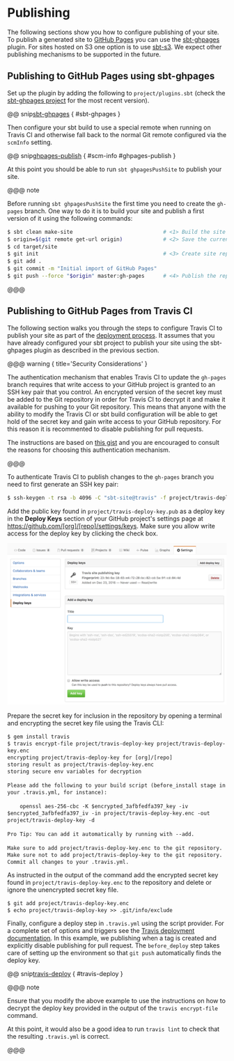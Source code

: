 # Publishing

The following sections show you how to configure publishing of your site. To
publish a generated site to [GitHub Pages] you can use the [sbt-ghpages] plugin.
For sites hosted on S3 one option is to use [sbt-s3]. We expect other publishing
mechanisms to be supported in the future.

## Publishing to GitHub Pages using sbt-ghpages

Set up the plugin by adding the following to `project/plugins.sbt` (check the
[sbt-ghpages project][sbt-ghpages] for the most recent version).

@@ snip[sbt-ghpages](../../../project/plugins.sbt) { #sbt-ghpages }

Then configure your sbt build to use a special remote when running on Travis CI
and otherwise fall back to the normal Git remote configured via the `scmInfo`
setting.

@@ snip[ghpages-publish](../../../build.sbt) { #scm-info #ghpages-publish }

At this point you should be able to run `sbt ghpagesPushSite` to publish your
site.

@@@ note

Before running `sbt ghpagesPushSite` the first time you need to create the
`gh-pages` branch. One way to do it is to build your site and publish a first
version of it using the following commands:

```sh
$ sbt clean make-site                             # <1> Build the site
$ origin=$(git remote get-url origin)             # <2> Save the current remote for later
$ cd target/site
$ git init                                        # <3> Create site repo and add initial content
$ git add .
$ git commit -m "Initial import of GitHub Pages"
$ git push --force "$origin" master:gh-pages      # <4> Publish the repo's master branch as gh-pages
```

@@@

## Publishing to GitHub Pages from Travis CI

The following section walks you through the steps to configure Travis CI to
publish your site as part of the [deployment process][travis-deployment]. It
assumes that you have already configured your sbt project to publish your site
using the sbt-ghpages plugin as described in the previous section.

@@@ warning { title='Security Considerations' }

The authentication mechanism that enables Travis CI to update the `gh-pages`
branch requires that write access to your GitHub project is granted to an SSH
key pair that you control. An encrypted version of the secret key must be added
to the Git repository in order for Travis CI to decrypt it and make it available
for pushing to your Git repository. This means that anyone with the ability to
modify the Travis CI or sbt build configuration will be able to get hold of the
secret key and gain write access to your GitHub repository. For this reason it
is recommented to disable publishing for pull requests.

The instructions are based on [this gist][auto-deploy-gist] and you are encouraged
to consult the reasons for choosing this authentication mechanism.

@@@

To authenticate Travis CI to publish changes to the `gh-pages` branch you need
to first generate an SSH key pair:

```sh
$ ssh-keygen -t rsa -b 4096 -C "sbt-site@travis" -f project/travis-deploy-key
```

Add the public key found in `project/travis-deploy-key.pub` as a deploy key in
the **Deploy Keys** section of your GitHub project's settings page at
<https://github.com/[org]/[repo]/settings/keys>. Make sure you allow write
access for the deploy key by clicking the check box.

![Add the Travis SSH Deploy Key](img/add-travis-deploy-key.png)

Prepare the secret key for inclusion in the repository by opening a terminal and
encrypting the secret key file using the Travis CLI:

```text
$ gem install travis
$ travis encrypt-file project/travis-deploy-key project/travis-deploy-key.enc
encrypting project/travis-deploy-key for [org]/[repo]
storing result as project/travis-deploy-key.enc
storing secure env variables for decryption

Please add the following to your build script (before_install stage in your .travis.yml, for instance):

    openssl aes-256-cbc -K $encrypted_3afbfedfa397_key -iv $encrypted_3afbfedfa397_iv -in project/travis-deploy-key.enc -out project/travis-deploy-key -d

Pro Tip: You can add it automatically by running with --add.

Make sure to add project/travis-deploy-key.enc to the git repository.
Make sure not to add project/travis-deploy-key to the git repository.
Commit all changes to your .travis.yml.
```

As instructed in the output of the command add the encrypted secret key found in
`project/travis-deploy-key.enc` to the repository and delete or ignore the
unencrypted secret key file.

```
$ git add project/travis-deploy-key.enc
$ echo project/travis-deploy-key >> .git/info/exclude
```

Finally, configure a deploy step in `.travis.yml` using the script provider. For
a complete set of options and triggers see the [Travis deployment
documentation][travis-deployment]. In this example, we publishing when a tag is
created and explicitly disable publishing for pull request. The `before_deploy`
step takes care of setting up the environment so that `git push` automatically
finds the deploy key.

@@ snip[travis-deploy](../../../.travis.yml) { #travis-deploy }

@@@ note

Ensure that you modify the above example to use the instructions on how to
decrypt the deploy key provided in the output of the `travis encrypt-file`
command.

At this point, it would also be a good idea to run `travis lint` to check that
the resulting `.travis.yml` is correct.

@@@

[sbt-s3]: https://github.com/sbt/sbt-s3
[sbt-ghpages]: http://github.com/sbt/sbt-ghpages
[GitHub Pages]: https://pages.github.com
[travis-deployment]: https://docs.travis-ci.com/user/deployment
[auto-deploy-gist]: https://gist.github.com/domenic/ec8b0fc8ab45f39403dd
